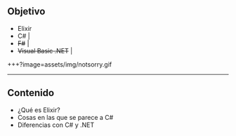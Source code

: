 ## Objetivo

- Elixir
- C# |
- ~~F#~~ |
- ~~Visual Basic .NET~~ |

+++?image=assets/img/notsorry.gif

---

## Contenido

- ¿Qué es Elixir?
- Cosas en las que se parece a C#
- Diferencias con C# y .NET
